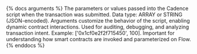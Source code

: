 {% docs arguments %}
The parameters or values passed into the Cadence script when the transaction was submitted. Data type: ARRAY<STRING> or STRING (JSON-encoded). Arguments customize the behavior of the script, enabling dynamic contract interactions. Used for auditing, debugging, and analyzing transaction intent. Example: ['0x1cf0e2f2f715450', 100]. Important for understanding how smart contracts are invoked and parameterized on Flow.
{% enddocs %}
